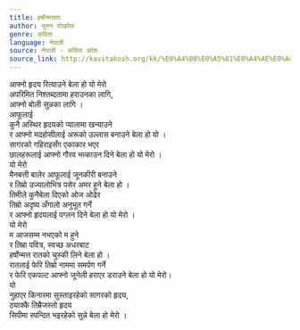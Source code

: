 ```yaml
---
title: हर्षोन्मत्तता
author: सुमन पोखरेल
genre: कविता
language: नेपाली
source: नेपाली - कविता कोश
source_link: http://kavitakosh.org/kk/%E0%A4%B8%E0%A5%81%E0%A4%AE%E0%A4%A8_%E0%A4%AA%E0%A5%8B%E0%A4%96%E0%A4%B0%E0%A5%87%E0%A4%B2
---
```


आफ्नो हृदय रित्याउने बेला हो यो मेरो  
अपरिमित निश्तब्दतामा हराउनका लागि,  
आफ्नो बोली सुन्नका लागि ।  
आफूलाई  
कुनै अस्थिर हृदयको प्यालामा खन्याउने  
र आफ्नो मदहोसीलाई अरूको उल्लास बनाउने बेला हो यो ।  
सागरको गहिराइसँग एकाकार भएर  
छालहरूलाई आफ्नो गौरव भत्काउन दिने बेला हो यो मेरो ।  
यो मेरो  
मैनबत्ती बालेर आफूलाई जूनकीरी बनाउने  
र तिम्रो उज्यालोभित्र पसेर अमर हुने बेला हो ।  
तिमीले कुनैबेला दिएको ओज ओढेर  
तिम्रो अदृष्य अँगालो अनुभूत गर्ने  
र आफ्नो हृदयलाई पग्लन दिने बेला हो यो मेरो ।  
यो मेरो  
म आजसम्म नभएको म हुने  
र तिम्रा पवित्र, स्वच्छ अधरबाट  
हर्षोन्मत्त रातको चुस्की लिने बेला हो ।  
रातलाई फेरि तिम्रो नाममा समर्पण गर्ने  
र फेरि एकपल्ट आफ्नो जूनेली हराएर डराउने बेला हो यो मेरो।  
यो  
नुहाएर किनारमा सुस्ताइरहेको सागरको हृदय,  
ठ्याक्कै तिम्रैजस्तो हृदय  
सिपीमा स्पन्दित भइरहेको सुन्ने बेला हो मेरो ।
